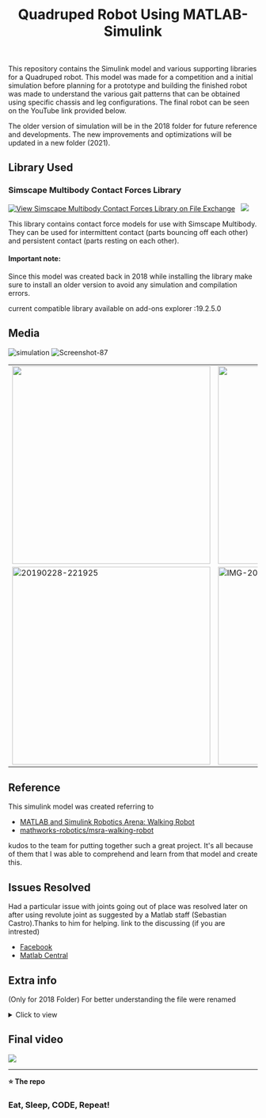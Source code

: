 <h1 align='center'> Quadruped Robot Using MATLAB-Simulink  </h1> <br>



This repository contains the Simulink model and various supporting libraries for a Quadruped robot. This model was made for a competition and a initial simulation before planning for a prototype and building the finished robot was made to understand the various gait patterns that can be obtained using specific chassis and leg configurations. The final robot can be seen on the YouTube link provided below.

The older version of simulation will be in the 2018 folder for future reference and developments. The new improvements and optimizations will be updated in a new folder (2021).


Library Used
--------------------------------------------

<h3>Simscape Multibody Contact Forces Library</h3>

[![View Simscape Multibody Contact Forces Library on File Exchange](https://www.mathworks.com/matlabcentral/images/matlab-file-exchange.svg)](https://www.mathworks.com/matlabcentral/fileexchange/47417-simscape-multibody-contact-forces-library)     &nbsp;  <a href="https://github.com/mathworks/Simscape-Multibody-Contact-Forces-Library"><img src="https://img.shields.io/badge/GitHub-100000?style=for-the-badge&logo=github&logoColor=white" /></a>

This library contains contact force models for use with Simscape Multibody. They can be used for intermittent contact (parts bouncing off each other) and persistent contact (parts resting on each other).

<h4>Important note:</h4>Since this model was created back in 2018 while installing the library make sure to install an older version to avoid any simulation and compilation errors.

current compatible library available on add-ons explorer :19.2.5.0


Media
---------------------------------------------
<img src="https://i.ibb.co/pw6SMFh/simulation.gif" alt="simulation" border="0">
<img src="https://i.ibb.co/c1XnQpZ/Screenshot-87.png" alt="Screenshot-87" border="0">
<table>
  <tr>
    <td><img src="https://i.ibb.co/sJScZCh/IMG-20190206-220243.jpg" width="400" > </td>
    <td><img src="https://i.ibb.co/8NxpNBc/IMG-20190113-221416.jpg" width="400"></td>
    </tr>
     <tr>
    <td><img src="https://i.ibb.co/9Hgqt68/20190228-221925.jpg" alt="20190228-221925" border="0" width="400" > </td>
    <td><img src="https://i.ibb.co/Fx9v68R/IMG-20190202-214551.jpg" alt="IMG-20190202-214551" border="0" width="400"></td>
    </tr>
</table>

Reference
----------------------------------------------

This simulink model was created referring to 
- [MATLAB and Simulink Robotics Arena: Walking Robot](https://in.mathworks.com/matlabcentral/fileexchange/64227-matlab-and-simulink-robotics-arena-walking-robot?s_tid=srchtitle_walking%20robot_6)
- [mathworks-robotics/msra-walking-robot](https://github.com/mathworks-robotics/msra-walking-robot) 

kudos to the team for putting together such a great project.
It's all because of them that I was able to comprehend and learn from that model and create this.

Issues Resolved
--------------------------------------------------
Had a particular issue with joints going out of place was resolved later on after using revolute joint as suggested by a Matlab staff (Sebastian Castro).Thanks to him for helping.
link to the discussing (if you are intrested)
- [Facebook](https://www.facebook.com/100017607456550/videos/305468520050061/)
- [Matlab Central](https://in.mathworks.com/matlabcentral/answers/418450-i-have-followed-the-following-tutorial-but-haven-t-got-any-output-please-help-me-out?s_tid=prof_contriblnk)

Extra info
-----------------------------
(Only for 2018 Folder)
For better understanding the file were renamed
<details>
     <summary> Click to view</summary>
     
* fulleasysphere.slx----> Simulinkmodel.slx
* fulleasy_DataFile1.m----> Simulinkmodel_DataFile.m     
</details>


Final video
--------------------------------

<a href="https://www.youtube.com/watch?v=6dfaND6Z6hM&ab_channel=TeamRoboconMJCET">
       <img src="https://img.shields.io/badge/YouTube-FF0000?style=for-the-badge&logo=youtube&logoColor=white" />
      </a>
                   


----------------------------------------------------
**⭐ The repo**


### Eat, Sleep, CODE, Repeat!





